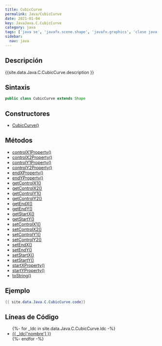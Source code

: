 ```yaml
---
title: CubicCurve
permalink: Java/CubicCurve
date: 2021-01-04
key: JavaJava.C.CubicCurve
category: java
tags: ['java se', 'javafx.scene.shape', 'javafx.graphics', 'clase java', 'JavaFX 2.0']
sidebar: 
  nav: java
---
```


## Descripción
{{site.data.Java.C.CubicCurve.description }}

## Sintaxis
~~~java
public class CubicCurve extends Shape
~~~

## Constructores
* [CubicCurve()](/Java/CubicCurve/CubicCurve/)

## Métodos
* [controlX1Property()](/Java/CubicCurve/controlX1Property)
* [controlX2Property()](/Java/CubicCurve/controlX2Property)
* [controlY1Property()](/Java/CubicCurve/controlY1Property)
* [controlY2Property()](/Java/CubicCurve/controlY2Property)
* [endXProperty()](/Java/CubicCurve/endXProperty)
* [endYProperty()](/Java/CubicCurve/endYProperty)
* [getControlX1()](/Java/CubicCurve/getControlX1)
* [getControlX2()](/Java/CubicCurve/getControlX2)
* [getControlY1()](/Java/CubicCurve/getControlY1)
* [getControlY2()](/Java/CubicCurve/getControlY2)
* [getEndX()](/Java/CubicCurve/getEndX)
* [getEndY()](/Java/CubicCurve/getEndY)
* [getStartX()](/Java/CubicCurve/getStartX)
* [getStartY()](/Java/CubicCurve/getStartY)
* [setControlX1()](/Java/CubicCurve/setControlX1)
* [setControlX2()](/Java/CubicCurve/setControlX2)
* [setControlY1()](/Java/CubicCurve/setControlY1)
* [setControlY2()](/Java/CubicCurve/setControlY2)
* [setEndX()](/Java/CubicCurve/setEndX)
* [setEndY()](/Java/CubicCurve/setEndY)
* [setStartX()](/Java/CubicCurve/setStartX)
* [setStartY()](/Java/CubicCurve/setStartY)
* [startXProperty()](/Java/CubicCurve/startXProperty)
* [startYProperty()](/Java/CubicCurve/startYProperty)
* [toString()](/Java/CubicCurve/toString)

## Ejemplo
~~~java
{{ site.data.Java.C.CubicCurve.code}}
~~~

## Líneas de Código
<ul>
{%- for _ldc in site.data.Java.C.CubicCurve.ldc -%}
   <li>
       <a href="{{_ldc['url'] }}">{{ _ldc['nombre'] }}</a>
   </li>
{%- endfor -%}
</ul>
